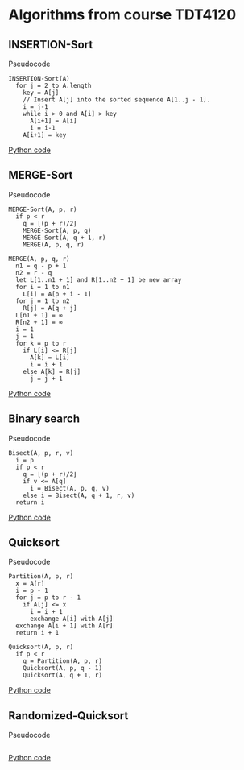 # Algorithms from course TDT4120

## INSERTION-Sort

Pseudocode
```pseudocode
INSERTION-Sort(A)
  for j = 2 to A.length
    key = A[j]
    // Insert A[j] into the sorted sequence A[1..j - 1].
    i = j-1
    while i > 0 and A[i] > key
      A[i+1] = A[i]
      i = i-1
    A[i+1] = key
```
[Python code](https://github.com/JesperBry/-course-TDT4120---Algorithms/blob/master/Algorithms/Insertion-sort(A).py)

## MERGE-Sort

Pseudocode
```pseudocode
MERGE-Sort(A, p, r)
  if p < r
    q = ⌊(p + r)/2⌋
    MERGE-Sort(A, p, q)
    MERGE-Sort(A, q + 1, r)
    MERGE(A, p, q, r)

MERGE(A, p, q, r)
  n1 = q - p + 1
  n2 = r - q
  let L[1..n1 + 1] and R[1..n2 + 1] be new array
  for i = 1 to n1
    L[i] = A[p + i - 1]
  for j = 1 to n2
    R[j] = A[q + j]
  L[n1 + 1] = ∞
  R[n2 + 1] = ∞
  i = 1
  j = 1
  for k = p to r
    if L[i] <= R[j]
      A[k] = L[i]
      i = i + 1
    else A[k] = R[j]
      j = j + 1
```
[Python code](https://github.com/JesperBry/-course-TDT4120---Algorithms/blob/master/Algorithms/merge-sort.py)

## Binary search

Pseudocode
```pseudocode
Bisect(A, p, r, v)
  i = p
  if p < r
    q = ⌊(p + r)/2⌋
    if v <= A[q]
      i = Bisect(A, p, q, v)
    else i = Bisect(A, q + 1, r, v)
  return i  
```
[Python code]()

## Quicksort

Pseudocode
```pseudocode
Partition(A, p, r)
  x = A[r]
  i = p - 1
  for j = p to r - 1
    if A[j] <= x
      i = i + 1
      exchange A[i] with A[j]
  exchange A[i + 1] with A[r]
  return i + 1

Quicksort(A, p, r)
  if p < r
    q = Partition(A, p, r)
    Quicksort(A, p, q - 1)
    Quicksort(A, q + 1, r)
```
[Python code]()

## Randomized-Quicksort

Pseudocode
```pseudocode
```
[Python code]()
